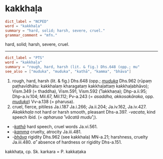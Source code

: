 # kakkhaḷa

``` toml
dict_label = "NCPED"
word = "kakkhaḷa"
summary = "hard, solid; harsh, severe, cruel."
grammar_comment = "mfn."
```

hard, solid; harsh, severe, cruel.

--------------------

``` toml
dict_label = "PTS"
word = "kakkhaḷa"
summary = "rough, hard, harsh (lit. & fig.) Dhs.648 (opp.; mu"
see_also = ["muduka", "muduka", "kathā", "kamma", "bhāva"]
```

1. rough, hard, harsh (lit. & fig.) Dhs.648 (opp.; *[muduka](muduka.md)* Dhs.962 (rūpaṃ paṭhavīdhātu: kakkhalaṃ kharagataṃ kakkhaḷattaṃ kakkhaḷabhāvo); Vism.349 (= thaddha), Vism.591, Vism.592 (˚lakkhaṇa); Dhp\-a.ii.95; Dhp\-a.iv.104; Mil.67, Mil.112; Pv\-a.243 (= *asaddha, akkosakāraka*, opp. *[muduka](muduka.md)*) Vv\-a.138 (= pharusa).
2. cruel, fierce, pitiless Ja.i.187 Ja.i.266; Ja.ii.204; Ja.iv.162, Ja.iv.427. *Akakkhaḷa* not hard or harsh smooth, pleasant Dhs\-a.397. *\-vacata*, kind speech ibid. (= *apharusa ˚vācatā mudu˚*;).

* *\-[kathā](kathā.md)* hard speech, cruel words Ja.vi.561.
* *\-[kamma](kamma.md)* cruelty, atrocity Ja.iii.481.
* *\-[bhāva](bhāva.md)* rigidity Dhs.962 (see kakkhala) MN\-a.21; harshness, cruelty Ja.iii.480. *a˚* absence of hardness or rigidity Dhs\-a.151.

kakkhaṭa, cp. Sk. karkara = P. kakkaṭaka

